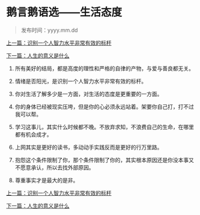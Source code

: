 # 鹅言鹅语选——生活态度 

>发布时间：yyyy.mm.dd

[上一篇：识别一个人智力水平非常有效的标杆](/social/article62)

[下一篇：人生的意义是什么](/social/article65)

1. 所有美好的结局，都是高度的理性和严格的自律的产物，与爱与善良都无关。 

   

2. 情绪是否阳光，是识别一个人智力水平非常有效的标杆。 

   

3. 你对生活了解多少是一方面，对生活的态度是更重要的一方面。 

   

4. 你的身体已经被现实压垮，但是你的心必须永远站着。架要你自己打，打不过我可以帮。 

   

5. 学习这事儿，其实什么时候都不晚。不放弃求知，不浪费自己的生命，在哪里都有机会成才。 

   

6. 上网其实是更好的读书，多动动手实践反而是更好的行万里路。 

   

7. 抱怨这个条件限制了你，那个条件限制了你的，其实根本原因还是你没本事又不愿意承认，所以去找外部原因。 

   

8. 尊重事实才是最大的是非。

[上一篇：识别一个人智力水平非常有效的标杆](/social/article62)

[下一篇：人生的意义是什么](/social/article65)
